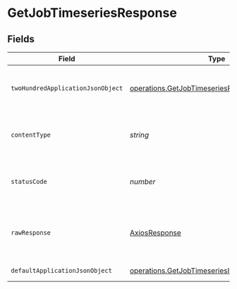 # GetJobTimeseriesResponse


## Fields

| Field                                                                                                              | Type                                                                                                               | Required                                                                                                           | Description                                                                                                        |
| ------------------------------------------------------------------------------------------------------------------ | ------------------------------------------------------------------------------------------------------------------ | ------------------------------------------------------------------------------------------------------------------ | ------------------------------------------------------------------------------------------------------------------ |
| `twoHundredApplicationJsonObject`                                                                                  | [operations.GetJobTimeseriesResponseBody](../../models/operations/getjobtimeseriesresponsebody.md)                 | :heavy_minus_sign:                                                                                                 | An array of timeseries data, one entry per job.                                                                    |
| `contentType`                                                                                                      | *string*                                                                                                           | :heavy_check_mark:                                                                                                 | HTTP response content type for this operation                                                                      |
| `statusCode`                                                                                                       | *number*                                                                                                           | :heavy_check_mark:                                                                                                 | HTTP response status code for this operation                                                                       |
| `rawResponse`                                                                                                      | [AxiosResponse](https://axios-http.com/docs/res_schema)                                                            | :heavy_minus_sign:                                                                                                 | Raw HTTP response; suitable for custom response parsing                                                            |
| `defaultApplicationJsonObject`                                                                                     | [operations.GetJobTimeseriesInsightsResponseBody](../../models/operations/getjobtimeseriesinsightsresponsebody.md) | :heavy_minus_sign:                                                                                                 | Error response.                                                                                                    |